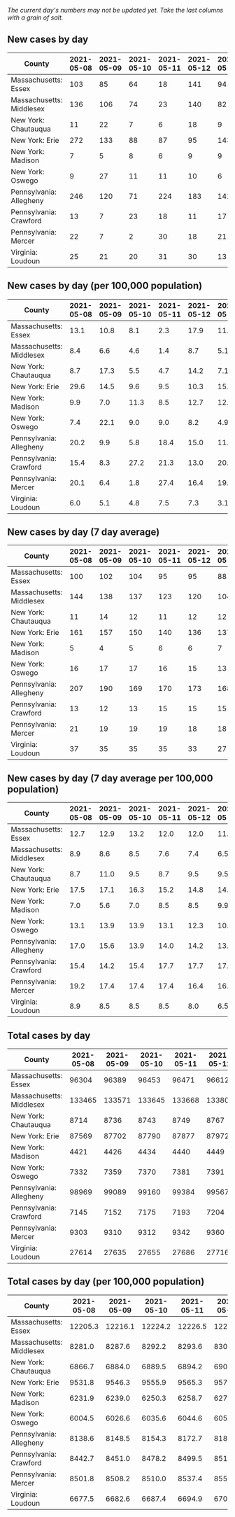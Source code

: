 _The current day's numbers may not be updated yet. Take the last columns with a grain of salt._
## New cases by day

| County | 2021-05-08 | 2021-05-09 | 2021-05-10 | 2021-05-11 | 2021-05-12 | 2021-05-13 | 2021-05-14 |
| --- | --- | --- | --- | --- | --- | --- | --- |
| Massachusetts: Essex | 103 | 85 | 64 | 18 | 141 | 94 |  |
| Massachusetts: Middlesex | 136 | 106 | 74 | 23 | 140 | 82 |  |
| New York: Chautauqua | 11 | 22 | 7 | 6 | 18 | 9 |  |
| New York: Erie | 272 | 133 | 88 | 87 | 95 | 143 |  |
| New York: Madison | 7 | 5 | 8 | 6 | 9 | 9 |  |
| New York: Oswego | 9 | 27 | 11 | 11 | 10 | 6 |  |
| Pennsylvania: Allegheny | 246 | 120 | 71 | 224 | 183 | 142 |  |
| Pennsylvania: Crawford | 13 | 7 | 23 | 18 | 11 | 17 |  |
| Pennsylvania: Mercer | 22 | 7 | 2 | 30 | 18 | 21 |  |
| Virginia: Loudoun | 25 | 21 | 20 | 31 | 30 | 13 |  |

## New cases by day (per 100,000 population)

| County | 2021-05-08 | 2021-05-09 | 2021-05-10 | 2021-05-11 | 2021-05-12 | 2021-05-13 | 2021-05-14 |
| --- | --- | --- | --- | --- | --- | --- | --- |
| Massachusetts: Essex | 13.1 | 10.8 | 8.1 | 2.3 | 17.9 | 11.9 |  |
| Massachusetts: Middlesex | 8.4 | 6.6 | 4.6 | 1.4 | 8.7 | 5.1 |  |
| New York: Chautauqua | 8.7 | 17.3 | 5.5 | 4.7 | 14.2 | 7.1 |  |
| New York: Erie | 29.6 | 14.5 | 9.6 | 9.5 | 10.3 | 15.6 |  |
| New York: Madison | 9.9 | 7.0 | 11.3 | 8.5 | 12.7 | 12.7 |  |
| New York: Oswego | 7.4 | 22.1 | 9.0 | 9.0 | 8.2 | 4.9 |  |
| Pennsylvania: Allegheny | 20.2 | 9.9 | 5.8 | 18.4 | 15.0 | 11.7 |  |
| Pennsylvania: Crawford | 15.4 | 8.3 | 27.2 | 21.3 | 13.0 | 20.1 |  |
| Pennsylvania: Mercer | 20.1 | 6.4 | 1.8 | 27.4 | 16.4 | 19.2 |  |
| Virginia: Loudoun | 6.0 | 5.1 | 4.8 | 7.5 | 7.3 | 3.1 |  |

## New cases by day (7 day average)

| County | 2021-05-08 | 2021-05-09 | 2021-05-10 | 2021-05-11 | 2021-05-12 | 2021-05-13 | 2021-05-14 |
| --- | --- | --- | --- | --- | --- | --- | --- |
| Massachusetts: Essex | 100 | 102 | 104 | 95 | 95 | 88 |  |
| Massachusetts: Middlesex | 144 | 138 | 137 | 123 | 120 | 104 |  |
| New York: Chautauqua | 11 | 14 | 12 | 11 | 12 | 12 |  |
| New York: Erie | 161 | 157 | 150 | 140 | 136 | 137 |  |
| New York: Madison | 5 | 4 | 5 | 6 | 6 | 7 |  |
| New York: Oswego | 16 | 17 | 17 | 16 | 15 | 13 |  |
| Pennsylvania: Allegheny | 207 | 190 | 169 | 170 | 173 | 168 |  |
| Pennsylvania: Crawford | 13 | 12 | 13 | 15 | 15 | 15 |  |
| Pennsylvania: Mercer | 21 | 19 | 19 | 19 | 18 | 18 |  |
| Virginia: Loudoun | 37 | 35 | 35 | 35 | 33 | 27 |  |

## New cases by day (7 day average per 100,000 population)

| County | 2021-05-08 | 2021-05-09 | 2021-05-10 | 2021-05-11 | 2021-05-12 | 2021-05-13 | 2021-05-14 |
| --- | --- | --- | --- | --- | --- | --- | --- |
| Massachusetts: Essex | 12.7 | 12.9 | 13.2 | 12.0 | 12.0 | 11.2 |  |
| Massachusetts: Middlesex | 8.9 | 8.6 | 8.5 | 7.6 | 7.4 | 6.5 |  |
| New York: Chautauqua | 8.7 | 11.0 | 9.5 | 8.7 | 9.5 | 9.5 |  |
| New York: Erie | 17.5 | 17.1 | 16.3 | 15.2 | 14.8 | 14.9 |  |
| New York: Madison | 7.0 | 5.6 | 7.0 | 8.5 | 8.5 | 9.9 |  |
| New York: Oswego | 13.1 | 13.9 | 13.9 | 13.1 | 12.3 | 10.6 |  |
| Pennsylvania: Allegheny | 17.0 | 15.6 | 13.9 | 14.0 | 14.2 | 13.8 |  |
| Pennsylvania: Crawford | 15.4 | 14.2 | 15.4 | 17.7 | 17.7 | 17.7 |  |
| Pennsylvania: Mercer | 19.2 | 17.4 | 17.4 | 17.4 | 16.4 | 16.4 |  |
| Virginia: Loudoun | 8.9 | 8.5 | 8.5 | 8.5 | 8.0 | 6.5 |  |

## Total cases by day

| County | 2021-05-08 | 2021-05-09 | 2021-05-10 | 2021-05-11 | 2021-05-12 | 2021-05-13 | 2021-05-14 |
| --- | --- | --- | --- | --- | --- | --- | --- |
| Massachusetts: Essex | 96304 | 96389 | 96453 | 96471 | 96612 | 96706 |  |
| Massachusetts: Middlesex | 133465 | 133571 | 133645 | 133668 | 133808 | 133890 |  |
| New York: Chautauqua | 8714 | 8736 | 8743 | 8749 | 8767 | 8776 |  |
| New York: Erie | 87569 | 87702 | 87790 | 87877 | 87972 | 88115 |  |
| New York: Madison | 4421 | 4426 | 4434 | 4440 | 4449 | 4458 |  |
| New York: Oswego | 7332 | 7359 | 7370 | 7381 | 7391 | 7397 |  |
| Pennsylvania: Allegheny | 98969 | 99089 | 99160 | 99384 | 99567 | 99709 |  |
| Pennsylvania: Crawford | 7145 | 7152 | 7175 | 7193 | 7204 | 7221 |  |
| Pennsylvania: Mercer | 9303 | 9310 | 9312 | 9342 | 9360 | 9381 |  |
| Virginia: Loudoun | 27614 | 27635 | 27655 | 27686 | 27716 | 27729 |  |

## Total cases by day (per 100,000 population)

| County | 2021-05-08 | 2021-05-09 | 2021-05-10 | 2021-05-11 | 2021-05-12 | 2021-05-13 | 2021-05-14 |
| --- | --- | --- | --- | --- | --- | --- | --- |
| Massachusetts: Essex | 12205.3 | 12216.1 | 12224.2 | 12226.5 | 12244.3 | 12256.3 |  |
| Massachusetts: Middlesex | 8281.0 | 8287.6 | 8292.2 | 8293.6 | 8302.3 | 8307.4 |  |
| New York: Chautauqua | 6866.7 | 6884.0 | 6889.5 | 6894.2 | 6908.4 | 6915.5 |  |
| New York: Erie | 9531.8 | 9546.3 | 9555.9 | 9565.3 | 9575.7 | 9591.2 |  |
| New York: Madison | 6231.9 | 6239.0 | 6250.3 | 6258.7 | 6271.4 | 6284.1 |  |
| New York: Oswego | 6004.5 | 6026.6 | 6035.6 | 6044.6 | 6052.8 | 6057.7 |  |
| Pennsylvania: Allegheny | 8138.6 | 8148.5 | 8154.3 | 8172.7 | 8187.8 | 8199.4 |  |
| Pennsylvania: Crawford | 8442.7 | 8451.0 | 8478.2 | 8499.5 | 8512.4 | 8532.5 |  |
| Pennsylvania: Mercer | 8501.8 | 8508.2 | 8510.0 | 8537.4 | 8553.9 | 8573.1 |  |
| Virginia: Loudoun | 6677.5 | 6682.6 | 6687.4 | 6694.9 | 6702.1 | 6705.3 |  |

